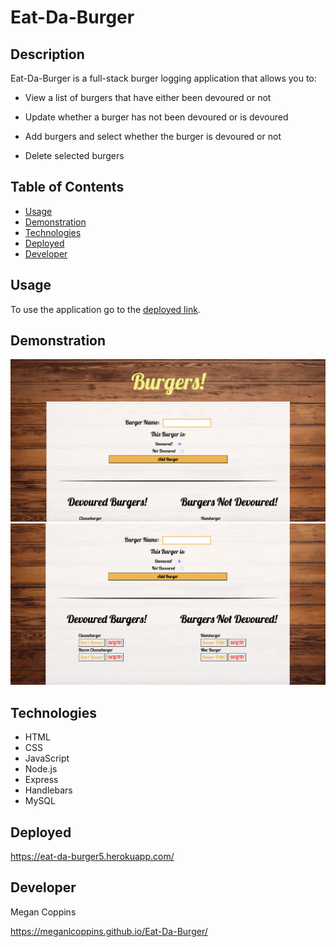 # Eat-Da-Burger

## Description

Eat-Da-Burger is a full-stack burger logging application that allows you to:

* View a list of burgers that have either been devoured or not

* Update whether a burger has not been devoured or is devoured

* Add burgers and select whether the burger is devoured or not

* Delete selected burgers

## Table of Contents
* [Usage](#Usage)
* [Demonstration](#Demonstration)
* [Technologies](#Technologies)
* [Deployed](#Deployed)
* [Developer](#Developer)

## Usage

To use the application go to the [deployed link](https://eat-da-burger5.herokuapp.com/).

## Demonstration

<img src="./public/assets/images/demo1.png" alt="app demo 1">
<img src="./public/assets/images/demo2.png" alt="app demo 2">

## Technologies

* HTML
* CSS
* JavaScript
* Node.js
* Express
* Handlebars
* MySQL

## Deployed

https://eat-da-burger5.herokuapp.com/

## Developer

Megan Coppins

https://meganlcoppins.github.io/Eat-Da-Burger/
